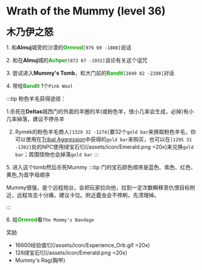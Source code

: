 # Wrath of the Mummy (level 36)
<span style="font-size: 25px;">**木乃伊之怒**</span>

<span class="stage-index">1.</span> 和**Almuj**城旁的沙漠的<font color=00AA00>**Ormrod**</font>`[979 69 -1808]`说话

<span class="stage-index">2.</span> 和在**Almuj**城的<font color=00AA00>**Achper**</font>`[872 67 -1932]`谈论有关这个诅咒

<span class="stage-index">3.</span> 尝试进入**Mummy's Tomb**，和大门前的<font color=00AA00>**Bandit**</font>`[1049 82 -2288]`对话

<span class="stage-index">4.</span> 带给<font color=00AA00>**Bandit**</font> 1个`Pink Wool`

:::tip
粉色羊毛获得途径：

1.杀死在**Deltas**城西门的外面的羊圈的羊(或粉色羊，很小几率会生成，必掉)有小几率掉落，建议不停杀羊

2. Rymek的粉色羊毛商人`[1329 32 -1274]`要32个`gold bar`来换取粉色羊毛，你可以使用在[Tribal Aggression](/quests/lvl31-40/level%2035%20-%20tribal%20aggression.html)中获得的`gold bar`来购买，也可以在`[1295 31 -1302]`处的NPC使用绿宝石![](/assets/icon/Emerald.png =20x)来兑换`gold bar`；周围怪物也会掉落`gold bar`
:::

<span class="stage-index">5.</span> 进入这个tomb然后杀死Mummy
:::tip
门的宝石颜色顺序是蓝色、紫色、红色、黄色,为首字母顺序

Mummy很强，是个远程炮台，会把玩家拉向他，拉到一定次数瞬移至仇恨目标附近，远程攻击十分痛，建议卡位。附近蠹虫会不停刷，先清理掉。

:::

<span class="stage-index">6.</span> 给<font color=00AA00>**Ormrod**</font>看`The Mummy's Bandage`

奖励
+ 16600经验值![](/assets/icon/Experience_Orb.gif =20x)
+ 128绿宝石![](/assets/icon/Emerald.png =20x)
+ Mummy's Rag(胸甲)